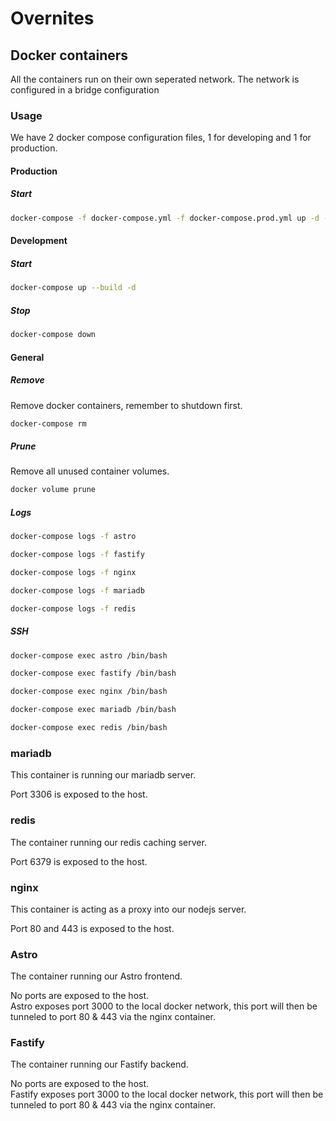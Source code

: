 # Overnites

## Docker containers
All the containers run on their own seperated network. The network is configured in a bridge configuration

### Usage
We have 2 docker compose configuration files, 1 for developing and 1 for production.

#### Production
##### Start
```bash
docker-compose -f docker-compose.yml -f docker-compose.prod.yml up -d --build 
```


#### Development
##### Start
```bash
docker-compose up --build -d
```

##### Stop
```bash
docker-compose down
```

#### General
##### Remove
Remove docker containers, remember to shutdown first.
```bash
docker-compose rm
```

##### Prune
Remove all unused container volumes.
```bash
docker volume prune
```

##### Logs
```bash
docker-compose logs -f astro
```
```bash
docker-compose logs -f fastify
```
```bash
docker-compose logs -f nginx
```
```bash
docker-compose logs -f mariadb
```
```bash
docker-compose logs -f redis
```

##### SSH
```bash
docker-compose exec astro /bin/bash
```
```bash
docker-compose exec fastify /bin/bash
```
```bash
docker-compose exec nginx /bin/bash
```
```bash
docker-compose exec mariadb /bin/bash
```
```bash
docker-compose exec redis /bin/bash
```

### mariadb
This container is running our mariadb server.  

Port 3306 is exposed to the host.  

### redis
The container running our redis caching server.  

Port 6379 is exposed to the host.

### nginx
This container is acting as a proxy into our nodejs server.  

Port 80 and 443 is exposed to the host.  

### Astro
The container running our Astro frontend.  

No ports are exposed to the host.  
Astro exposes port 3000 to the local docker network, this port will then be tunneled to port 80 & 443 via the nginx container.  

### Fastify
The container running our Fastify backend.  

No ports are exposed to the host.  
Fastify exposes port 3000 to the local docker network, this port will then be tunneled to port 80 & 443 via the nginx container.  